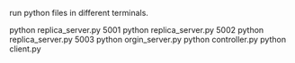 run python files in different terminals.

python replica_server.py 5001
python replica_server.py 5002
python replica_server.py 5003
python orgin_server.py 
python controller.py
python client.py
